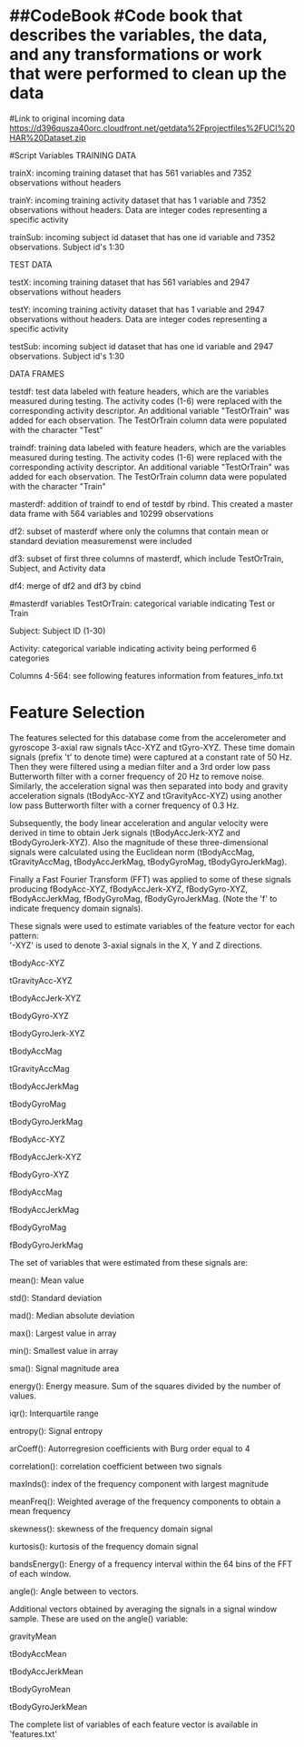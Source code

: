 ##CodeBook
#Code book that describes the variables, the data, and any transformations or work that were performed to clean up the data
=======================
#Link to original incoming data
https://d396qusza40orc.cloudfront.net/getdata%2Fprojectfiles%2FUCI%20HAR%20Dataset.zip

#Script Variables
TRAINING DATA 

trainX: incoming training dataset that has 561 variables and 7352 observations without headers 

trainY: incoming training activity dataset that has 1 variable and 7352 observations without headers.  Data are integer codes representing a specific activity 

trainSub: incoming subject id dataset that has one id variable and 7352 observations.  Subject id's 1:30

TEST DATA 

testX: incoming training dataset that has 561 variables and 2947 observations without headers 

testY: incoming training activity dataset that has 1 variable and 2947 observations without headers.  Data are integer codes      representing a specific activity 

testSub: incoming subject id dataset that has one id variable and 2947 observations.  Subject id's 1:30

DATA FRAMES 

testdf: test data labeled with feature headers, which are the variables measured during testing.  The activity codes (1-6) were replaced with the corresponding activity descriptor.  An additional variable "TestOrTrain" was added for each observation.  The TestOrTrain column data were populated with the character "Test"

traindf: training data labeled with feature headers, which are the variables measured during testing.  The activity codes (1-6) were replaced with the corresponding activity descriptor.  An additional variable "TestOrTrain" was added for each observation.  The TestOrTrain column data were populated with the character "Train"

masterdf:  addition of traindf to end of testdf by rbind.  This created a master data frame with 564 variables and 10299 observations

df2: subset of masterdf where only the columns that contain mean or standard deviation measuremenst were included

df3: subset of first three columns of masterdf, which include TestOrTrain, Subject, and Activity data

df4: merge of df2 and df3 by cbind


#masterdf variables
TestOrTrain: categorical variable indicating Test or Train

Subject: Subject ID (1-30)

Activity: categorical variable indicating activity being performed 6 categories

Columns 4-564:  see following features information from features_info.txt

Feature Selection 
=================

The features selected for this database come from the accelerometer and gyroscope 3-axial raw signals tAcc-XYZ and tGyro-XYZ. These time domain signals (prefix 't' to denote time) were captured at a constant rate of 50 Hz. Then they were filtered using a median filter and a 3rd order low pass Butterworth filter with a corner frequency of 20 Hz to remove noise. Similarly, the acceleration signal was then separated into body and gravity acceleration signals (tBodyAcc-XYZ and tGravityAcc-XYZ) using another low pass Butterworth filter with a corner frequency of 0.3 Hz. 

Subsequently, the body linear acceleration and angular velocity were derived in time to obtain Jerk signals (tBodyAccJerk-XYZ and tBodyGyroJerk-XYZ). Also the magnitude of these three-dimensional signals were calculated using the Euclidean norm (tBodyAccMag, tGravityAccMag, tBodyAccJerkMag, tBodyGyroMag, tBodyGyroJerkMag). 

Finally a Fast Fourier Transform (FFT) was applied to some of these signals producing fBodyAcc-XYZ, fBodyAccJerk-XYZ, fBodyGyro-XYZ, fBodyAccJerkMag, fBodyGyroMag, fBodyGyroJerkMag. (Note the 'f' to indicate frequency domain signals). 

These signals were used to estimate variables of the feature vector for each pattern:  
'-XYZ' is used to denote 3-axial signals in the X, Y and Z directions.

tBodyAcc-XYZ

tGravityAcc-XYZ

tBodyAccJerk-XYZ

tBodyGyro-XYZ

tBodyGyroJerk-XYZ

tBodyAccMag

tGravityAccMag

tBodyAccJerkMag

tBodyGyroMag

tBodyGyroJerkMag

fBodyAcc-XYZ

fBodyAccJerk-XYZ

fBodyGyro-XYZ

fBodyAccMag

fBodyAccJerkMag

fBodyGyroMag

fBodyGyroJerkMag


The set of variables that were estimated from these signals are: 

mean(): Mean value

std(): Standard deviation

mad(): Median absolute deviation

max(): Largest value in array

min(): Smallest value in array

sma(): Signal magnitude area

energy(): Energy measure. Sum of the squares divided by the number of values.

iqr(): Interquartile range 

entropy(): Signal entropy

arCoeff(): Autorregresion coefficients with Burg order equal to 4

correlation(): correlation coefficient between two signals

maxInds(): index of the frequency component with largest magnitude

meanFreq(): Weighted average of the frequency components to obtain a mean frequency

skewness(): skewness of the frequency domain signal

kurtosis(): kurtosis of the frequency domain signal 

bandsEnergy(): Energy of a frequency interval within the 64 bins of the FFT of each window.

angle(): Angle between to vectors.

Additional vectors obtained by averaging the signals in a signal window sample. These are used on the angle() variable:

gravityMean

tBodyAccMean

tBodyAccJerkMean

tBodyGyroMean

tBodyGyroJerkMean


The complete list of variables of each feature vector is available in 'features.txt'







